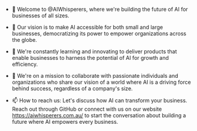 - 👋 Welcome to @AIWhisperers, where we're building the future of AI for businesses of all sizes.

- 👀 Our vision is to make AI accessible for both small and large businesses, democratizing its power to empower organizations across the globe.

- 🌱 We're constantly learning and innovating to deliver products that enable businesses to harness the potential of AI for growth and efficiency.

- 💞️ We're on a mission to collaborate with passionate individuals and organizations who share our vision of a world where AI is a driving force behind success, regardless of a company's size.

- 📫 How to reach us: Let's discuss how AI can transform your business. Reach out through GitHub or connect with us on our website https://aiwhisperers.com.au/ to start the conversation about building a future where AI empowers every business.
